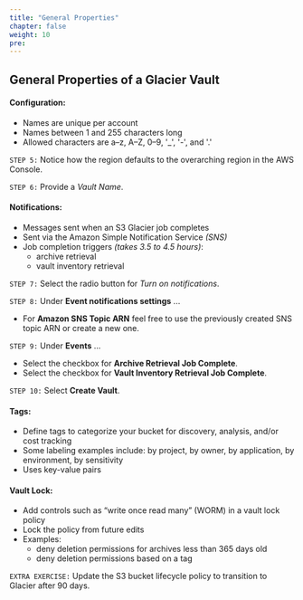 ```yaml
---
title: "General Properties"
chapter: false
weight: 10
pre:
---
```


## General Properties of a Glacier Vault

#### Configuration:
- Names are unique per account
- Names between 1 and 255 characters long
- Allowed characters are a–z, A–Z, 0–9, '\_', '-', and '.'

`STEP 5:`  Notice how the region defaults to the overarching region in the AWS Console.

`STEP 6:`  Provide a *Vault Name*.

#### Notifications:
- Messages sent when an S3 Glacier job completes
- Sent via the Amazon Simple Notification Service *(SNS)*
- Job completion triggers *(takes 3.5 to 4.5 hours)*:
    - archive retrieval
    - vault inventory retrieval

`STEP 7:`  Select the radio button for *Turn on notifications*.

`STEP 8:`  Under **Event notifications settings** ...
- For **Amazon SNS Topic ARN** feel free to use the previously created SNS topic ARN or create a new one.

`STEP 9:`  Under **Events** ...
- Select the checkbox for **Archive Retrieval Job Complete**.
- Select the checkbox for **Vault Inventory Retrieval Job Complete**.

`STEP 10:`  Select **Create Vault**.

#### Tags:
- Define tags to categorize your bucket for discovery, analysis, and/or cost tracking
- Some labeling examples include:  by project, by owner, by application, by environment, by sensitivity
- Uses key-value pairs


#### Vault Lock:
- Add controls such as “write once read many” (WORM) in a vault lock policy
- Lock the policy from future edits
- Examples:
    - deny deletion permissions for archives less than 365 days old
    - deny deletion permissions based on a tag


`EXTRA EXERCISE:`  Update the S3 bucket lifecycle policy to transition to Glacier after 90 days.
